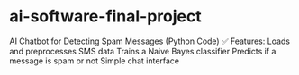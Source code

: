 # ai-software-final-project
AI Chatbot for Detecting Spam Messages (Python Code) ✅ Features: Loads and preprocesses SMS data Trains a Naive Bayes classifier Predicts if a message is spam or not Simple chat interface
